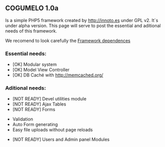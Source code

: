 ## COGUMELO 1.0a
Is a simple PHP5 framework created by <http://innoto.es> under GPL v2. It`s under alpha version. 
This page will serve to post the essential and aditional needs of this framework.


We recomend to look carefully the [Framework dependences](wiki/Overview##wiki-dependendes)


### Essential needs:
* [OK] Modular system 
* [OK] Model View Controller
* [OK] DB Caché with <http://memcached.org/> 

### Aditional needs:
* [NOT READY] Devel utilities module
* [NOT READY] Ajax Tables
* [NOT READY] Forms
 - Validation 
 - Auto Form generating
 - Easy file uploads without page reloads
* [NOT READY] Users and Admin panel Modules



